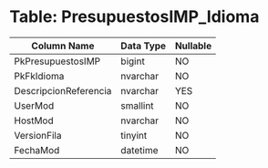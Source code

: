 # Table: PresupuestosIMP_Idioma

| Column Name | Data Type | Nullable |
|-------------|-----------|----------|
| PkPresupuestosIMP | bigint | NO |
| PkFkIdioma | nvarchar | NO |
| DescripcionReferencia | nvarchar | YES |
| UserMod | smallint | NO |
| HostMod | nvarchar | NO |
| VersionFila | tinyint | NO |
| FechaMod | datetime | NO |
